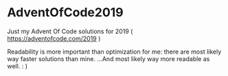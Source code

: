 # AdventOfCode2019

Just my Advent Of Code solutions for 2019 ( https://adventofcode.com/2019 )

Readability is more important than optimization for me: there are most likely way faster solutions than mine. 
...And most likely way more readable as well. : )
